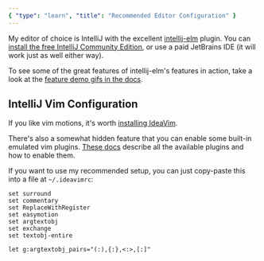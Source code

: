 ```yaml
---
{ "type": "learn", "title": "Recommended Editor Configuration" }
---
```


My editor of choice is IntelliJ with the excellent [intellij-elm](https://github.com/klazuka/intellij-elm) plugin. You can [install the free IntelliJ Community Edition](https://www.jetbrains.com/idea/download), or use a paid JetBrains IDE (it will work just as well either way).

To see some of the great features of intellij-elm's features in action, take a look at the [feature demo gifs in the docs](https://github.com/klazuka/intellij-elm/tree/master/docs/features).

## IntelliJ Vim Configuration

If you like vim motions, it's worth [installing IdeaVim](https://plugins.jetbrains.com/plugin/164-ideavim).

There's also a somewhat hidden feature that you can enable some built-in emulated vim plugins. [These docs](https://github.com/JetBrains/ideavim/blob/master/doc/emulated-plugins.md) describe all the available plugins and how to enable them.

If you want to use my recommended setup, you can just copy-paste this into a file at `~/.ideavimrc`:

```viml
set surround
set commentary
set ReplaceWithRegister
set easymotion
set argtextobj
set exchange
set textobj-entire

let g:argtextobj_pairs="(:),{:},<:>,[:]"
```
